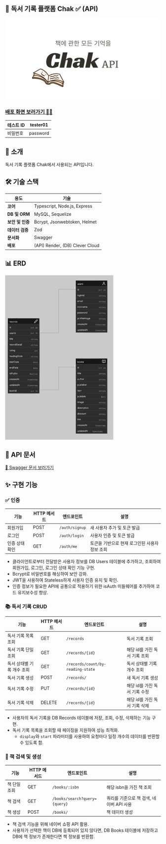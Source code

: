 ## 📖 독서 기록 플랫폼 **Chak** ✅ (API)

<img src="./public/readme/readme_cover.jpg" alt="Chak API" width="500">

### [배포 화면 보러가기 🚀🚀 ](https://chak-client.pages.dev)

| 테스트 ID | tester01 |
| --------- | -------- |
| 비밀번호  | password |

## 📌 소개

독서 기록 플랫폼 Chak에서 사용되는 API입니다.

## 🛠 기술 스택

| **용도**         | **기술**                        |
| ---------------- | ------------------------------- |
| **코어**         | Typescript, Node.js, Express    |
| **DB 및 ORM**    | MySQL, Sequelize                |
| **보안 및 인증** | Bcrypt, Jsonwebtoken, Helmet    |
| **데이터 검증**  | Zod                             |
| **문서화**       | Swagger                         |
| **배포**         | (API) Render, (DB) Clever Cloud |

## 📊 ERD

<img src="./public/readme/erd.png" alt="Chak API" width="350"/>

## 📜 API 문서

[🔗 Swagger 문서 보러가기](https://chak-api.onrender.com/api-docs/)

## ✨ 구현 기능

### ✅ 인증

| **기능**       | **HTTP 메서드** | **엔드포인트** | **설명**                                       |
| -------------- | --------------- | -------------- | ---------------------------------------------- |
| 회원가입       | POST            | `/auth/signup` | 새 사용자 추가 및 토큰 발급                    |
| 로그인         | POST            | `/auth/login`  | 사용자 인증 및 토큰 발급                       |
| 인증 상태 확인 | GET             | `/auth/me`     | 토큰을 기반으로 현재 로그인된 사용자 정보 조회 |

- 클라이언트로부터 전달받은 사용자 정보를 DB Users 테이블에 추가하고, 조회하여 회원가입, 로그인, 로그인 상태 확인 기능 구현.
- Bcrypt로 비밀번호를 해싱하여 보안 강화.
- JWT을 사용하여 Stateless하게 사용자 인증 유지 및 확인.
- 인증 정보가 필요한 API에 공통으로 적용하기 위한 isAuth 미들웨어를 추가하여 코드 유지보수성 향상.

### 📚 독서 기록 CRUD

| **기능**                   | **HTTP 메서드** | **엔드포인트**                    | **설명**                      |
| -------------------------- | --------------- | --------------------------------- | ----------------------------- |
| 독서 기록 목록 조회        | GET             | `/records`                        | 독서 기록 조회                |
| 독서 기록 단일 조회        | GET             | `/records/{id}`                   | 해당 id를 가진 독서 기록 조회 |
| 독서 상태별 기록 개수 조회 | GET             | `/records/count/by-reading-state` | 독서 상태별 기록 개수 조회    |
| 독서 기록 생성             | POST            | `/records/`                       | 새 독서 기록 생성             |
| 독서 기록 수정             | PUT             | `/records/{id}`                   | 해당 id를 가진 독서 기록 수정 |
| 독서 기록 삭제             | DELETE          | `/records/{id}`                   | 해당 id를 가진 독서 기록 삭제 |

- 사용자의 독서 기록을 DB Records 테이블에 저장, 조회, 수정, 삭제하는 기능 구현.
- 독서 기록 목록을 조회할 때 페이징을 지원하여 성능 최적화.
  - `display`와 `start` 파라미터를 사용하여 요청마다 일정 개수의 데이터를 반환할 수 있도록 함.

### 🔎 책 검색 및 생성

| **기능**     | **HTTP 메서드** | **엔드포인트**                | **설명**                                 |
| ------------ | --------------- | ----------------------------- | ---------------------------------------- |
| 책 단일 조회 | GET             | `/books/:isbn`                | 해당 isbn을 가진 책 조회                 |
| 책 검색      | GET             | `/books/search?query={query}` | 쿼리를 기준으로 책 검색, 네이버 API 사용 |
| 책 생성      | POST            | `/books/`                     | 책 데이터 생성                           |

- 책 검색 기능을 위해 네이버 쇼핑 API 활용.
- 사용자가 선택한 책이 DB에 등록되어 있지 않다면, DB Books 테이블에 저장하고 DB에 책 정보가 존재한다면 책 정보를 반환함.
